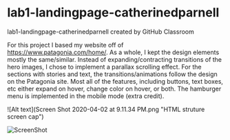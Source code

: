 # lab1-landingpage-catherinedparnell
lab1-landingpage-catherinedparnell created by GitHub Classroom

For this project I based my website off of https://www.patagonia.com/home/. 
As a whole, I kept the design elements mostly the same/similar. 
Instead of expanding/contracting transitions of the hero images, I chose to implement a parallax scrolling effect.
For the sections with stories and text, the transitions/animations follow the design on the Patagonia site.
Most all of the features, including buttons, text boxes, etc either expand on hover, change color on hover, or both.
The hamburger menu is implemented in the mobile mode (extra credit).

![Alt text](Screen Shot 2020-04-02 at 9.11.34 PM.png "HTML struture screen cap")

![ScreenShot](https://raw.github.com/dartmouth-cs52-20S/lab1-landingpage-catherinedparnell/gh-pages/Screen%20Shot%202020-04-02%20at%209.11.34%20PM.png)
